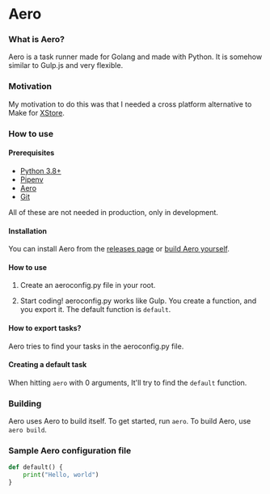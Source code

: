 # Aero

### What is Aero?

Aero is a task runner made for Golang and made with Python. It is somehow similar to Gulp.js and very flexible.

### Motivation

My motivation to do this was that I needed a cross platform alternative to Make for [XStore](https://github.com/X-Store-App).

### How to use

#### Prerequisites

- [Python 3.8+](https://python.org)
- [Pipenv](https://github.com/pypa/pipenv)
- [Aero](https://github.com/X-Store-App/aero)
- [Git](https://git-scm.com)

All of these are not needed in production, only in development.

#### Installation

You can install Aero from the [releases page](https://github.com/X-Store-App/aero-task-runner/releases) or [build Aero yourself](#build).

#### How to use
1. Create an aeroconfig.py file in your root.

2. Start coding! aeroconfig.py works like Gulp. You create a function, and you export it. The default function is `default`.

#### How to export tasks?

Aero tries to find your tasks in the aeroconfig.py file.

#### Creating a default task

When hitting `aero` with 0 arguments, It'll try to find the `default` function.

<div id="build">

### Building

</div>

Aero uses Aero to build itself. To get started, run `aero`.
To build Aero, use `aero build`.

### Sample Aero configuration file
```py
def default() {
	print("Hello, world")
}
```
